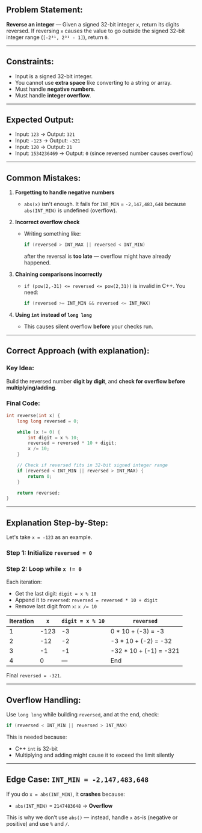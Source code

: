 ## Problem Statement:

**Reverse an integer** — Given a signed 32-bit integer `x`, return its digits reversed. If reversing `x` causes the value to go outside the signed 32-bit integer range (`[-2³¹, 2³¹ - 1]`), return `0`.

---

## Constraints:

* Input is a signed 32-bit integer.
* You cannot use **extra space** like converting to a string or array.
* Must handle **negative numbers**.
* Must handle **integer overflow**.

---

## Expected Output:

* Input: `123` → Output: `321`
* Input: `-123` → Output: `-321`
* Input: `120` → Output: `21`
* Input: `1534236469` → Output: `0` (since reversed number causes overflow)

---

## Common Mistakes:

1. **Forgetting to handle negative numbers**

   * `abs(x)` isn't enough. It fails for `INT_MIN` = `-2,147,483,648` because `abs(INT_MIN)` is undefined (overflow).

2. **Incorrect overflow check**

   * Writing something like:

     ```cpp
     if (reversed > INT_MAX || reversed < INT_MIN)
     ```

     after the reversal is **too late** — overflow might have already happened.

3. **Chaining comparisons incorrectly**

   * `if (pow(2,-31) <= reversed <= pow(2,31))` is invalid in C++. You need:

     ```cpp
     if (reversed >= INT_MIN && reversed <= INT_MAX)
     ```

4. **Using `int` instead of `long long`**

   * This causes silent overflow **before** your checks run.

---

## Correct Approach (with explanation):

### Key Idea:

Build the reversed number **digit by digit**, and **check for overflow before multiplying/adding**.

### Final Code:

```cpp
int reverse(int x) {
    long long reversed = 0;

    while (x != 0) {
        int digit = x % 10;
        reversed = reversed * 10 + digit;
        x /= 10;
    }

    // Check if reversed fits in 32-bit signed integer range
    if (reversed < INT_MIN || reversed > INT_MAX) {
        return 0;
    }

    return reversed;
}
```

---

## Explanation Step-by-Step:

Let's take `x = -123` as an example.

### Step 1: Initialize `reversed = 0`

### Step 2: Loop while `x != 0`

Each iteration:

* Get the last digit: `digit = x % 10`
* Append it to `reversed`: `reversed = reversed * 10 + digit`
* Remove last digit from `x`: `x /= 10`

| Iteration | `x`  | `digit = x % 10` | `reversed`              |
| --------- | ---- | ---------------- | ----------------------- |
| 1         | -123 | -3               | 0 \* 10 + (-3) = -3     |
| 2         | -12  | -2               | -3 \* 10 + (-2) = -32   |
| 3         | -1   | -1               | -32 \* 10 + (-1) = -321 |
| 4         | 0    | —                | End                     |

Final `reversed = -321`.

---

## Overflow Handling:

Use `long long` while building `reversed`, and at the end, check:

```cpp
if (reversed < INT_MIN || reversed > INT_MAX)
```

This is needed because:

* C++ `int` is 32-bit
* Multiplying and adding might cause it to exceed the limit silently

---

## Edge Case: `INT_MIN = -2,147,483,648`

If you do `x = abs(INT_MIN)`, it **crashes** because:

* `abs(INT_MIN)` = `2147483648` → **Overflow**

This is why we don’t use `abs()` — instead, handle `x` as-is (negative or positive) and use `%` and `/`.
